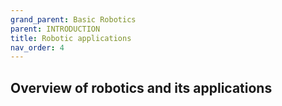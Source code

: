 ```yaml
---
grand_parent: Basic Robotics
parent: INTRODUCTION
title: Robotic applications
nav_order: 4
---
```


 Overview of robotics and its applications
--------------------------------------------------------------------------------


